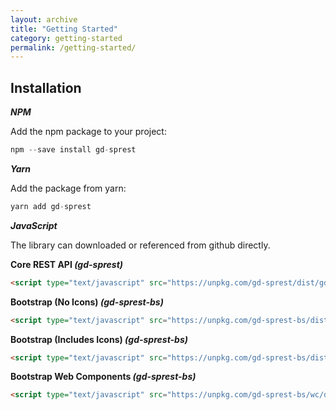 ```yaml
---
layout: archive
title: "Getting Started"
category: getting-started
permalink: /getting-started/
---
```

## Installation

**_NPM_**

Add the npm package to your project:

```js
npm --save install gd-sprest
```

**_Yarn_**

Add the package from yarn:

```js
yarn add gd-sprest
```

**_JavaScript_**

The library can downloaded or referenced from github directly.

**Core REST API _(gd-sprest)_**
```html
<script type="text/javascript" src="https://unpkg.com/gd-sprest/dist/gd-sprest.min.js"></script>
```

**Bootstrap (No Icons) _(gd-sprest-bs)_**
```html
<script type="text/javascript" src="https://unpkg.com/gd-sprest-bs/dist/gd-sprest-bs.min.js"></script>
```

**Bootstrap (Includes Icons) _(gd-sprest-bs)_**
```html
<script type="text/javascript" src="https://unpkg.com/gd-sprest-bs/dist/gd-sprest-bs-icons.min.js"></script>
```

**Bootstrap Web Components _(gd-sprest-bs)_**
```html
<script type="text/javascript" src="https://unpkg.com/gd-sprest-bs/wc/dist/gd-sprest-bs.js"></script>
```